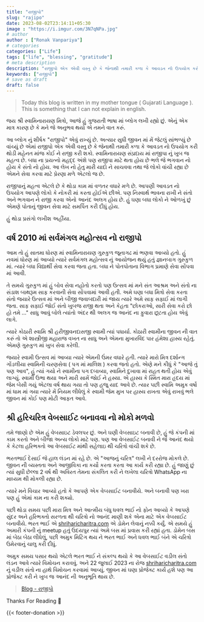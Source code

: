 ```yaml
---
title: "રાજીપો"
slug: "rajipo"
date: 2023-08-02T23:14:11+05:30
image : "https://i.imgur.com/3N7qNPa.jpg"
# author
author : ["Ronak Vanpariya"]
# categories
categories: ["Life"]
tags: ["life", "blessing", "gratitude"]
# meta description
description: "રાજીપો એક એવી વસ્તુ છે કે જેનાથી તમારી કળા કે આવડત નો ઉપયોગ કરી થોડી મહેનત માંજ કોઈ ને રાજી કરી શકો."
keywords: ["રાજીપો"]
# save as draft
draft: false  
---
```


> Today this blog is written in my mother tongue ( Gujarati Language ). This is something that I can not explain in english.

જય શ્રી સ્વામિનારાયણ મિત્રો, આજે હું ગુજરાતી ભાષા માં બ્લોગ લખી રહ્યો છું. એનું એક માત્ર કારણ છે કે મને જે અનુભવ થયો એ તમને વાત કરું.

આ બ્લોગ નું શીર્ષક "રાજીપો" એવું રાખ્યું છે. અત્યાર સુધી જીવન માં મેં જેટલું સાંભળ્યું છે વાંચ્યું છે એમાં રાજીપો એક એવી વસ્તુ છે કે જેનાથી તમારી કળા કે આવડત નો ઉપયોગ કરી થોડી મહેનત માંજ કોઈ ને રાજી કરી શકો. સ્વામિનારાયણ સંપ્રદાય માં રાજીપા નું ખુબ જ મહત્વ છે. બધા ના પ્રયત્નો મહદ્દ અંશે પણ રાજીપા માટે થતા હોય છે ભલે જે ભગવાન નો હોય કે સંતો નો હોય. આ લેખ નો હેતુ મારી યાદો ને સાચવવા તથા જે લોકો વાંચી રહ્યા છે એમને સેવા કરવા માટે પ્રેરણા મળે એટલો જ છે.

રાજીપાનું મહત્વ એટલે છે કે થોડા કામ માં વળતર વધારે મળે છે. આપણી આવડત નો ઉપયોગ આપણે લોકો કે નોકરી માં કરતા હોઈએ છીએ. પણ નિસ્વાર્થ ભાવના રાખી ને સંતો અને ભગવાન ને રાજી કરવા એનો આનંદ અલગ હોય છે. હું ઘણા બધા લોકો ને ઓળખું છું એમણે પોતાનું જીવન સેવા માટે સમર્પિત કરી દીધું હોય.

હું થોડા પ્રસંગો લખીશ અહીંયા.

## વર્ષ 2010 માં સર્વમંગલ મહોત્સવ નો રાજીપો

આમ તો હું સાતમા ધોરણ માં સ્વામિનારાયણ ગુરુકુળ જૂનાગઢ માં ભણવા આવ્યો હતો. હું નવમાં ધોરણ માં આવ્યો ત્યારે સર્વમંગલ મહોત્સવ નું આયોજન થયું હતું જ્ઞાનબાગ ગુરુકુળ માં. ત્યારે બધા વિદ્યાર્થી સેવા કરવા જતા હતા. બધા ને પોતપોતાના વિભાગ પ્રમાણે સેવા સોંપવા માં આવી.

તે સમયે ગુરુકુળ માં હું બોવ સેવા નહોતો કરતો પણ ઉત્સવ માં મને સંત આશ્રમ અને સંતો ના સંડાશ બાથરૂમ સાફ કરવાની સેવા સોંપવામાં આવી હતી. અમે ઘણા બધા મિત્રો સેવા કરતા સંતો જયારે ઉત્સવ માં અને બીજી જવાબદારી માં જાય ત્યારે અમે સાફ સફાઈ માં લાગી જતા. સાફ સફાઈ જોઈ સંતો ખુબજ રાજી થતા અને કેહતા "છોકરાઓ, સારી સેવા કરો છો હો તમે ..." સાધુ આવું બોલે ત્યાંતો અંદર થી અલગ જ આનંદ ના ફુવારા છૂટતા હોય એવું લાગે.

ત્યારે કોઠારી સ્વામિ શ્રી હરીજીવનદાસજી સ્વામી ત્યાં પધાર્યા. કોઠારી સ્વામીના જીવન ની વાત કરું તો એ શાસ્ત્રીજી મહારાજ વખત ના સાધુ અને એમના મુખારવિંદ પાર હંમેશા હાસ્ય રહેતું. એમણે ગુરુકુળ માં ખુબ સેવા કરેલી.

જયારે સ્વામી ઉત્સવ માં આવ્યા ત્યારે એમની ઉંમર વધારે હતી. ત્યારે મારો મિત્ર દર્શાન્ગ ગોંડલીયા સ્વામિની ચરણસેવા ( પગ માં માલિશ ) કરવા જતો હતો. એણે મને કીધું કે "આજે તું પણ આવ", હું ત્યાં ગયો ને સ્વામીના પગ દબાવ્યા, સ્વામિને દુખાવા માં રાહત થતી હોય એવું લાગ્યું. સ્વામી ઉભા થયા અને મારી સામેં જોઈ ને હસ્યા. એ હાસ્ય કે સ્મિત મારા હૃદય માં જેમ બેસી ગયું એટલા વર્ષ થાય ગયા તો પણ હજુ યાદ આવે છે. ત્યાર પછી સ્વામિ અમુક વર્ષો માં ધામ માં ગયા ત્યારે મેં નિયમ લીધેલું કે સ્વામી જેમ મુખ પર હાસ્ય રાખતા એવું રાખવું ભલે જીવન માં કોઈ પણ મોટી આફત આવે.

## શ્રી હરિચરિત્ર વેબસાઈટ બનાવવા નો મોકો મળવો

તમે જાણો છે એમ હું વેબસાઇટ ડેવલપર છું. અને ઘણી વેબસાઇટ બનાવી છે, હું જે કંપની માં કામ કરતો અને બીજા અન્ય લોકો માટે પણ. પણ આ વેબસાઈટ બનાવી ને જે આનંદ થયો કે કેટલા હરિભક્તો આ વેબસાઈટ માંથી સહેલાઇ થી ચરિત્રો વાંચી શકે છે.

ભરતભાઈ દેસાઈ જે હાલ લંડન માં રહે છે. એ "આજનું ચરિત્ર" લખી ને દરરોજ મોકલે છે. જીવન ની વ્યસ્તતા અને આજીવિકા ના કર્યો કરતા કરતા આ કાર્ય કરી રહ્યા છે. હું જાણું છું ત્યાં સુધી છેલ્લા 2 વર્ષ થી અવિરત તેમના સંકલિત કરી ને લખેલા ચરિત્રો WhatsApp ના માધ્યમ થી મોકલી રહ્યા છે.

ત્યારે મને વિચાર આવ્યો હતો કે આપણે એક વેબસાઈટ બનાવીયે. અને બનાવી પણ ખરા પણ હું એમાં કામ ના કરી શક્યો.

પછી થોડા સમય પછી મારા મિત્ર અને આત્મીય બંધુ ધવલ ભાઈ નો ફોન આવ્યો કે આપણે સુંદર અને હરિભક્તો સરળતા થી ચરિત્રો નો આનંદ માણી શકે એના માટે એક વેબસાઈટ બનાવીયે. ભરત ભાઈ એ [shriharicharitra.com](https://shriharicharitra.com/) એ ડોમેન લેવાનું નક્કી કર્યું. એ સમયે હું અમારી કંપની નું meetup હતું ઉદયપુર ત્યાં અમે બસ માં પ્રવાસ કરી રહ્યાં હતા. ડોમેન બસ માં બેઠા બેઠા લીધેલું, પછી અમુક મિટિંગ થય ને ભરત ભાઈ અને ધવલ ભાઈ બંને એ ચરિત્રો ઉમેરવાનું ચાલુ કરી દીધું.

અમુક સમય પસાર થયો એટલે ભરત ભાઈ ને સંકલ્પ થયો કે આ વેબસાઈટ વડીલ સંતો લંડન આવે ત્યારે વિમોચન કરાવવું. અને 22 જુલાઈ 2023 ના રોજ [shriharicharitra.com](https://shriharicharitra.com/) નું વડીલ સંતો ના હાથે વિમોચન કરવામાં આવ્યું. જીવન માં ઘણા પ્રોજેક્ટ કાર્ય હશે પણ આ પ્રોજેક્ટ કરી ને ખુબ જ આનંદ ની અનુભૂતિ થાય છે.

<blockquote class="imgur-embed-pub" lang="en" data-id="a/9QwB5OY"  ><a href="//imgur.com/a/9QwB5OY">Blog - રાજીપો </a></blockquote><script async src="//s.imgur.com/min/embed.js" charset="utf-8"></script>

Thanks For Reading 🙏

{{< footer-donation >}}